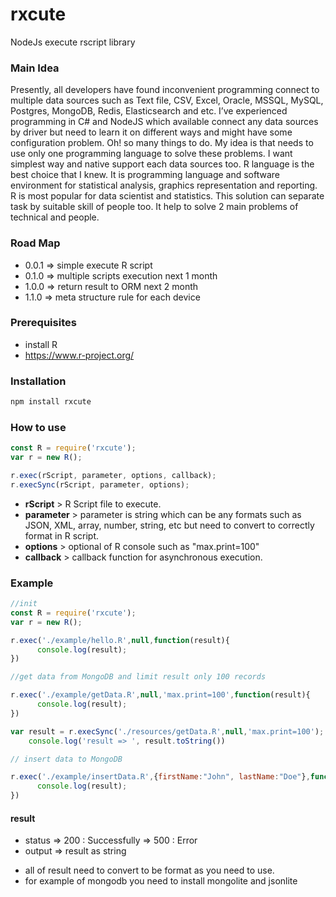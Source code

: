 # rxcute
NodeJs execute rscript library

### Main Idea

Presently, all developers have found inconvenient programming connect to multiple data sources 
such as Text file, CSV, Excel, Oracle, MSSQL, MySQL, Postgres, MongoDB, Redis, Elasticsearch and etc. 
I’ve experienced programming in C# and NodeJS which available connect any data sources by driver 
but need to learn it on different ways and might have some configuration problem. Oh! so many things to do.
My idea is that needs to use only one programming language to solve these problems. 
I want simplest way and native support each data sources too. R language is the best choice that I knew. 
It is programming language and software environment for statistical analysis, graphics representation and reporting. 
R is most popular for data scientist and statistics. This solution can separate task by suitable skill of people too. 
It help to solve 2 main problems of technical and people.

### Road Map

- 0.0.1 => simple execute R script
- 0.1.0 => multiple scripts execution next 1 month
- 1.0.0 => return result to ORM next 2 month
- 1.1.0 => meta structure rule for each device

### Prerequisites
- install R
- https://www.r-project.org/

### Installation
```javascript
npm install rxcute
```

### How to use
```javascript
const R = require('rxcute');
var r = new R();

r.exec(rScript, parameter, options, callback);
r.execSync(rScript, parameter, options);

```
- **rScript** > R Script file to execute.
- **parameter** > parameter is string which can be any formats such as JSON, XML, array, number, string, etc 
but need to convert to correctly format in R script.
- **options** > optional of R console such as "max.print=100"
- **callback** > callback function for asynchronous execution.


### Example
```javascript
//init
const R = require('rxcute');
var r = new R();

r.exec('./example/hello.R',null,function(result){
	  console.log(result);
})

```

```javascript
//get data from MongoDB and limit result only 100 records

r.exec('./example/getData.R',null,'max.print=100',function(result){
	  console.log(result);
})

var result = r.execSync('./resources/getData.R',null,'max.print=100');
	console.log('result => ', result.toString())

```


```javascript
// insert data to MongoDB

r.exec('./example/insertData.R',{firstName:"John", lastName:"Doe"},function(result){
	  console.log(result);
})

```
#### result
- status => 200 : Successfully
         => 500 : Error
- output => result as string
* all of result need to convert to be format as you need to use.
* for example of mongodb you need to install mongolite and jsonlite
